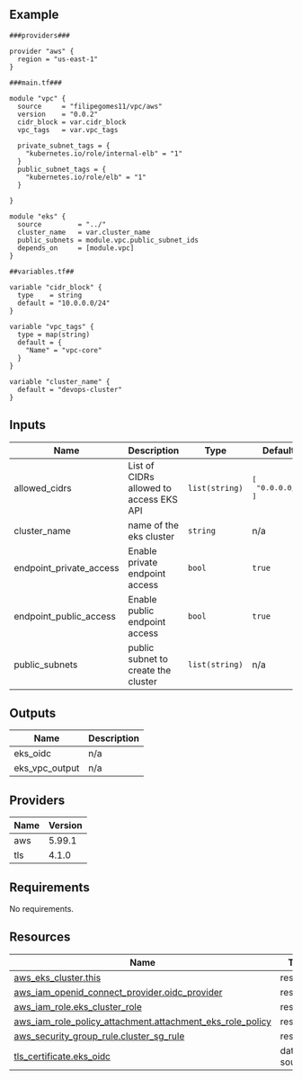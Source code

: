 <!-- BEGIN_TF_DOCS -->


## Example

```hcl
###providers###

provider "aws" {
  region = "us-east-1"
}

###main.tf###

module "vpc" {
  source     = "filipegomes11/vpc/aws"
  version    = "0.0.2"
  cidr_block = var.cidr_block
  vpc_tags   = var.vpc_tags

  private_subnet_tags = {
    "kubernetes.io/role/internal-elb" = "1"
  }
  public_subnet_tags = {
    "kubernetes.io/role/elb" = "1"
  }

}

module "eks" {
  source         = "../"
  cluster_name   = var.cluster_name
  public_subnets = module.vpc.public_subnet_ids
  depends_on     = [module.vpc]
}

##variables.tf##

variable "cidr_block" {
  type    = string
  default = "10.0.0.0/24"
}

variable "vpc_tags" {
  type = map(string)
  default = {
    "Name" = "vpc-core"
  }
}

variable "cluster_name" {
  default = "devops-cluster"
}
```
## Inputs

| Name | Description | Type | Default | Required |
|------|-------------|------|---------|:--------:|
| allowed\_cidrs | List of CIDRs allowed to access EKS API | `list(string)` | <pre>[<br/>  "0.0.0.0/0"<br/>]</pre> | no |
| cluster\_name | name of the eks cluster | `string` | n/a | yes |
| endpoint\_private\_access | Enable private endpoint access | `bool` | `true` | no |
| endpoint\_public\_access | Enable public endpoint access | `bool` | `true` | no |
| public\_subnets | public subnet to create the cluster | `list(string)` | n/a | yes |
## Outputs

| Name | Description |
|------|-------------|
| eks\_oidc | n/a |
| eks\_vpc\_output | n/a |
## Providers

| Name | Version |
|------|---------|
| aws | 5.99.1 |
| tls | 4.1.0 |
## Requirements

No requirements.
## Resources

| Name | Type |
|------|------|
| [aws_eks_cluster.this](https://registry.terraform.io/providers/hashicorp/aws/latest/docs/resources/eks_cluster) | resource |
| [aws_iam_openid_connect_provider.oidc_provider](https://registry.terraform.io/providers/hashicorp/aws/latest/docs/resources/iam_openid_connect_provider) | resource |
| [aws_iam_role.eks_cluster_role](https://registry.terraform.io/providers/hashicorp/aws/latest/docs/resources/iam_role) | resource |
| [aws_iam_role_policy_attachment.attachment_eks_role_policy](https://registry.terraform.io/providers/hashicorp/aws/latest/docs/resources/iam_role_policy_attachment) | resource |
| [aws_security_group_rule.cluster_sg_rule](https://registry.terraform.io/providers/hashicorp/aws/latest/docs/resources/security_group_rule) | resource |
| [tls_certificate.eks_oidc](https://registry.terraform.io/providers/hashicorp/tls/latest/docs/data-sources/certificate) | data source |
<!-- END_TF_DOCS -->